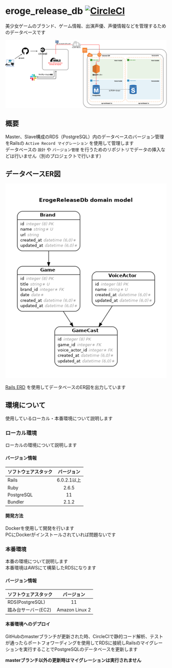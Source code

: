 # eroge_release_db [![CircleCI](https://circleci.com/gh/dodonki1223/eroge_release_db/tree/master.svg?style=svg)](https://circleci.com/gh/dodonki1223/eroge_release_db/tree/master)

美少女ゲームのブランド、ゲーム情報、出演声優、声優情報などを管理するためのデータベースです

![00_eroge_release_db](https://raw.githubusercontent.com/dodonki1223/image_garage/master/eroge_release_db/readme/00_eroge_release_db.png)

## 概要

Master、Slave構成のRDS（PostgreSQL）内のデータベースのバージョン管理をRailsの `Active Record マイグレーション` を使用して管理します  
データベースの `設計` や `バージョン管理` を行うためのリポジトリでデータの挿入などは行いません（別のプロジェクトで行います）

## データベースER図

![eroge_release_db](https://raw.githubusercontent.com/dodonki1223/eroge_release_db/master/db/erd/eroge_release_db.png)

[Rails ERD](https://github.com/voormedia/rails-erd) を使用してデータベースのER図を出力しています

## 環境について

使用しているローカル・本番環境について説明します

### ローカル環境

ローカルの環境について説明します

#### バージョン情報

| ソフトウェアスタック | バージョン    |
|:---------------------|:-------------:|
| Rails                | 6.0.2.1以上   |
| Ruby                 | 2.6.5         |
| PostgreSQL           | 11            |
| Bundler              | 2.1.2         |

#### 開発方法

Dockerを使用して開発を行います  
PCにDockerがインストールされていれば問題ないです

### 本番環境

本番の環境について説明します  
本番環境はAWSにて構築したRDSになります  

#### バージョン情報

| ソフトウェアスタック | バージョン     |
|:---------------------|:--------------:|
| RDS(PostgreSQL)      | 11             |
| 踏み台サーバー(EC2)  | Amazon Linux 2 |

#### 本番環境へのデプロイ

GitHubのmasterブランチが更新された時、CircleCIで静的コード解析、テストが通ったらポートフォワーディングを使用してRDSに接続しRailsのマイグレーションを実行することでPostgreSQLのデータベースを更新します  

**masterブランチ以外の更新時はマイグレーションは実行されません**

